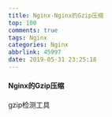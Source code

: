 ```yaml
---
title: Nginx-Nginx的Gzip压缩
top: 100
comments: true
tags: Nginx
categories: Nginx
abbrlink: 45997
date: 2019-05-31 23:25:18
---
```

<!--![](https://source.unsplash.com/random/800x200)-->
<!--&emsp;-->

#### Nginx的Gzip压缩

gzip检测工具
<!-- more -->
<script src="https://gist.github.com/BoWang816/1cc7df5380522be580e6448148dc2216.js"></script>
